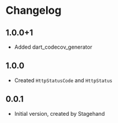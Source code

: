 # Changelog

## 1.0.0+1

- Added dart_codecov_generator

## 1.0.0

- Created `HttpStatusCode` and `HttpStatus`

## 0.0.1

- Initial version, created by Stagehand
